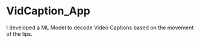 # VidCaption_App
I developed a ML Model to decode Video Captions based on the movement of the lips.
